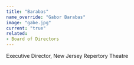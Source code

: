 ```yaml
---
title: "Barabas"
name_override: "Gabor Barabas"
image: "gabe.jpg"
current: "true"
related:
- Board of Directors
---
```


Executive Director, New Jersey Repertory Theatre